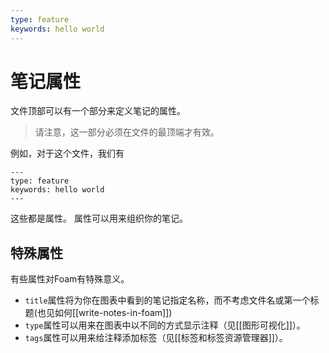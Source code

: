 ```yaml
---
type: feature
keywords: hello world
---
```


# 笔记属性

文件顶部可以有一个部分来定义笔记的属性。

> 请注意，这一部分必须在文件的最顶端才有效。

例如，对于这个文件，我们有
```
---
type: feature
keywords: hello world
---
```

这些都是属性。
属性可以用来组织你的笔记。

## 特殊属性
有些属性对Foam有特殊意义。
- `title`属性将为你在图表中看到的笔记指定名称，而不考虑文件名或第一个标题(也见如何[[write-notes-in-foam]])
- `type`属性可以用来在图表中以不同的方式显示注释（见[[图形可视化]]）。
- `tags`属性可以用来给注释添加标签（见[[标签和标签资源管理器]]）。

